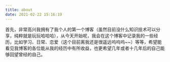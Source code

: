 ```yaml
---
title: about
date: 2021-02-22 15:16:19
---
```


 首先，非常高兴我拥有了我个人的第一个博客（虽然目前没什么知识技术可以分享，纯粹就是玩玩哈哈哈），从今天开始呢，我会在这个博客中记录我的一些经历，比如学习、日常、恋爱（这个目前离我还是很遥远呜呜呜~~）等等，希望能看见我博客的各位能从我的经历中有所收益，也更希望几年或者十几年后的自己能够回望曾经的自己。